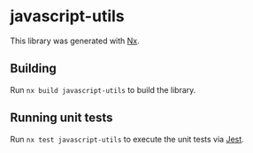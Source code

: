 # javascript-utils

This library was generated with [Nx](https://nx.dev).

## Building

Run `nx build javascript-utils` to build the library.

## Running unit tests

Run `nx test javascript-utils` to execute the unit tests via [Jest](https://jestjs.io).

